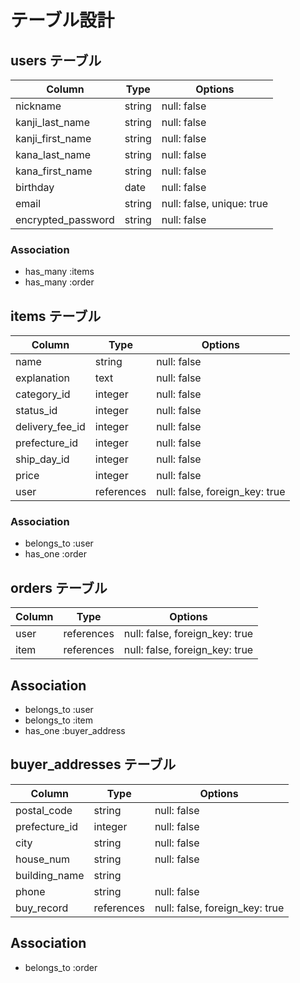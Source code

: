 # テーブル設計

## users テーブル

| Column                | Type     | Options                    |
| ----------------------|----------|----------------------------|
| nickname              | string   | null: false                |
| kanji_last_name       | string   | null: false                |
| kanji_first_name      | string   | null: false                |
| kana_last_name        | string   | null: false                |
| kana_first_name       | string   | null: false                |
| birthday              | date     | null: false                |
| email                 | string   | null: false, unique: true  |
| encrypted_password    | string   | null: false                |

### Association

- has_many :items
- has_many :order

## items テーブル

| Column          | Type           | Options                         |
|-----------------|----------------|---------------------------------|
| name            | string         | null: false                     |
| explanation     | text           | null: false                     |
| category_id     | integer        | null: false                     |
| status_id       | integer        | null: false                     |
| delivery_fee_id | integer        | null: false                     |
| prefecture_id   | integer        | null: false                     |
| ship_day_id     | integer        | null: false                     |
| price           | integer        | null: false                     |
| user            | references     | null: false, foreign_key: true  |

### Association

- belongs_to :user
- has_one :order

## orders テーブル

| Column   | Type       | Options                        |
|----------|------------|--------------------------------|
| user     | references | null: false, foreign_key: true |
| item     | references | null: false, foreign_key: true |

## Association

- belongs_to :user
- belongs_to :item
- has_one :buyer_address

## buyer_addresses テーブル

| Column       | Type          | Options                        |
|--------------|---------------|--------------------------------|
| postal_code  | string        | null: false                    |
| prefecture_id| integer       | null: false                    |
| city         | string        | null: false                    |
| house_num    | string        | null: false                    |
| building_name| string        |                                |
| phone        | string        | null: false                    |
| buy_record   | references    | null: false, foreign_key: true |

## Association

- belongs_to :order




